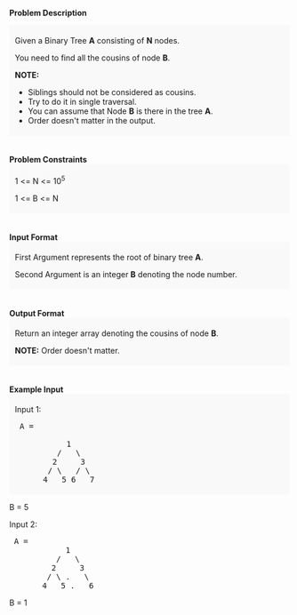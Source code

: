 <div class="markdown-content" id="problem-content">
<p><strong>Problem Description</strong><br/><div id="problem_description_markdown_content_value" style="background-color: #f9f9f9; padding: 5px 10px; "><p>Given a Binary Tree <strong>A</strong> consisting of <strong>N</strong> nodes.</p><p></p><p></p>
<p>You need to find all the cousins of node <strong>B</strong>.</p>
<p><strong>NOTE:</strong></p>
<ul>
<li>Siblings should not be considered as cousins.</li>
<li>Try to do it in single traversal.</li>
<li>You can assume that Node <strong>B</strong> is there in the tree <strong>A</strong>.</li>
<li>Order doesn't matter in the output.</li>
</ul>
<p></p>
<p></p></div><br/><br/><strong>Problem Constraints</strong><br/><div id="problem_constraints_markdown_content_value" style="background-color: #f9f9f9; padding: 5px 10px; "><p> 1 &lt;= N &lt;= 10<sup>5</sup> </p><p></p><p></p>
<p> 1 &lt;= B &lt;= N</p>
<p></p>
<p></p></div><br/><br/><strong>Input Format</strong><br/><div id="input_format_markdown_content_value" style="background-color: #f9f9f9; padding: 5px 10px; "><p>First Argument represents the root of binary tree <strong>A</strong>.</p><p></p><p></p>
<p>Second Argument is an integer <strong>B</strong> denoting the node number.</p>
<p></p>
<p></p></div><br/><br/><strong>Output Format</strong><br/><div id="output_format_markdown_content_value" style="background-color: #f9f9f9; padding: 5px 10px; "><p>Return an integer array denoting the cousins of node <strong>B</strong>.</p><p></p><p></p>
<p><strong>NOTE:</strong> Order doesn't matter.</p>
<p></p>
<p></p></div><br/><br/><strong>Example Input</strong><br/><div id="example_input_markdown_content_value" style="background-color: #f9f9f9; padding: 5px 10px; "><p>Input 1:</p><p></p><p></p><p></p><p></p><p></p>
<pre> A =<br/>
           1
         /   \
        2     3
       / \   / \
      4   5 6   7 </pre></div></p>
<p>B = 5

<p>Input 2:</p>
<pre> A = 
            1
          /   \
         2     3
        / \ .   \
       4   5 .   6</pre></p>
<p>B = 1<br/>

<p></p>
<p></p></p></div>